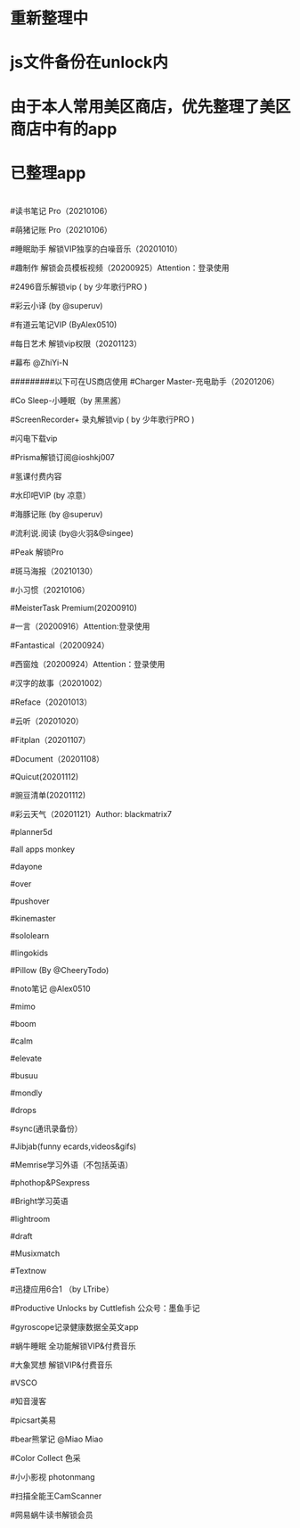 # 重新整理中
# js文件备份在unlock内
# 
#   由于本人常用美区商店，优先整理了美区商店中有的app
#   已整理app
#

#读书笔记 Pro（20210106）

#萌猪记账 Pro（20210106）

#睡眠助手 解锁VIP独享的白噪音乐（20201010）

#趣制作 解锁会员模板视频（20200925）Attention：登录使用

#2496音乐解锁vip ( by 少年歌行PRO )

#彩云小译   (by @superuv)

#有道云笔记VIP (ByAlex0510)

#每日艺术 解锁vip权限（20201123）

#幕布 @ZhiYi-N

#########以下可在US商店使用
#Charger Master-充电助手（20201206）

#Co Sleep-小睡眠（by 黑黑酱）

#ScreenRecorder+ 录丸解锁vip ( by 少年歌行PRO )

#闪电下载vip

#Prisma解锁订阅@ioshkj007

#氢课付费内容

#水印吧VIP  (by 凉意）

#海豚记账 (by @superuv)

#流利说.阅读 (by@火羽&@singee)

#Peak 解锁Pro

#斑马海报（20210130）

#小习惯（20210106）

#MeisterTask Premium(20200910)

#一言（20200916）Attention:登录使用

#Fantastical（20200924）

#西窗烛（20200924）Attention：登录使用

#汉字的故事（20201002）

#Reface（20201013）

#云听（20201020）

#Fitplan（20201107）

#Document（20201108）

#Quicut(20201112)

#豌豆清单(20201112)

#彩云天气（20201121）Author: blackmatrix7 

#planner5d

#all apps monkey

#dayone

#over

#pushover

#kinemaster

#sololearn 

#lingokids

#Pillow (By @CheeryTodo)

#noto笔记 @Alex0510

#mimo

#boom

#calm

#elevate

#busuu

#mondly

#drops

#sync(通讯录备份）

#Jibjab(funny ecards,videos&gifs)

#Memrise学习外语（不包括英语）

#phothop&PSexpress

#Bright学习英语

#lightroom

#draft

#Musixmatch

#Textnow

#迅捷应用6合1 （by LTribe）

#Productive Unlocks by Cuttlefish 公众号：墨鱼手记

#gyroscope记录健康数据全英文app

#蜗牛睡眠 全功能解锁VIP&付费音乐

#大象冥想 解锁VIP&付费音乐

#VSCO

#知音漫客

#picsart美易

#bear熊掌记 @Miao Miao

#Color Collect 色采

#小小影视 photonmang 

#扫描全能王CamScanner

#网易蜗牛读书解锁会员
